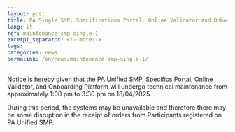 ```yaml
---
layout: post
title: PA Single SMP, Specifications Portal, Online Validator and Onboarding Platform - technical maintenance notice 18/04/2025 from 1:00 p.m. to 3:30 p.m.
lang: it
ref: maintenance-smp-single-1
excerpt_separator: <!--more-->
tags:
categories: news
permalink: /en/news/maintenance-smp-single-1/
---
```

Notice is hereby given that the PA Unified SMP, Specifics Portal, Online Validator, and Onboarding Platform will undergo technical maintenance from approximately 1:00 pm to 3:30 pm on 18/04/2025.

During this period, the systems may be unavailable and therefore there may be some disruption in the receipt of orders from Participants registered on PA Unified SMP.